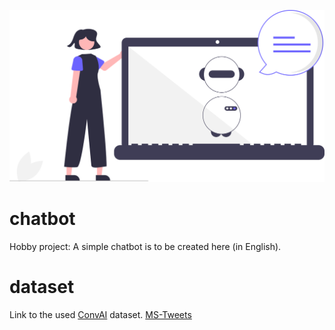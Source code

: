 ![Chatbot SVG](images/chatbot.svg)

# chatbot
Hobby project: A simple chatbot is to be created here (in English).

# dataset
Link to the used [ConvAI](http://convai.io/data/) dataset.
[MS-Tweets](https://www.microsoft.com/en-us/download/details.aspx?id=52375&from=http%3A%2F%2Fresearch.microsoft.com%2Fen-us%2Fdownloads%2F6096d3da-0c3b-42fa-a480-646929aa06f1%2F)
